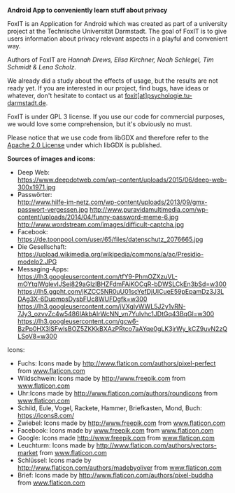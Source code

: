 **Android App to conveniently learn stuff about privacy**

FoxIT is an Application for Android which was created as part of a university project at the Technische Universität Darmstadt. The goal of FoxIT is to give users information about privacy relevant aspects in a playful and convenient way.

Authors of FoxIT are _Hannah Drews, Elisa Kirchner, Noah Schlegel, Tim Schmidt & Lena Scholz._

We already did a study about the effects of usage, but the results are not ready yet. If you are interested in our project, find bugs, have ideas or whatever, don't hesitate to contact us at [foxit[at]psychologie.tu-darmstadt.de](mailto:foxit@psychologie.tu-darmstad.de).

FoxIT is under GPL 3 license. If you use our code for commercial purposes, we would love some comprehension, but it's obviously no must. 

Please notice that we use code from libGDX and therefore refer to the [Apache 2.0 License](https://www.apache.org/licenses/LICENSE-2.0) under which libGDX is published.

__Sources of images and icons:__

- Deep Web:  
https://www.deepdotweb.com/wp-content/uploads/2015/06/deep-web-300x1971.jpg 
- Passwörter:  
http://www.hilfe-im-netz.com/wp-content/uploads/2013/09/gmx-passwort-vergessen.jpg 
http://www.puravidamultimedia.com/wp-content/uploads/2014/04/funny-password-meme-6.jpg 
http://www.wordstream.com/images/difficult-captcha.jpg 
- Facebook:  
https://de.toonpool.com/user/65/files/datenschutz_2076665.jpg 
- Die Gesellschaft:  
https://upload.wikimedia.org/wikipedia/commons/a/ac/Presidio-modelo2.JPG 
- Messaging-Apps:  
https://lh3.googleusercontent.com/tfY9-PhmOZXzuVL-mOYtqIWqlevIJSei829aGlzIBHZFdmFAiKOCqR-bDWSLCkEn3bSd=w300  
https://lh5.ggpht.com/jKZCC5NR0uU01scYefDjUICueE59pEpamDz3J3LDAg3X-6DupmpsDysbFUc8WUFDgfk=w300  
https://lh3.googleusercontent.com/jVXglyWWL5J2y1vRN-7Jy3_ozvvZc4w5486IAkbAIrWcNN_vn7YuIvhc1JDtGq43BqGl=w300  
https://lh3.googleusercontent.com/gcw6-BzPp0HX3lSFwlsBOZ5ZKKkBXAzPRtco7aAYqe0gLK3jrWy_kCZ9uvN2zQLSoV8=w300  

Icons:  
- Fuchs: Icons made by http://www.flaticon.com/authors/pixel-perfect from www.flaticon.com 
- Wildschwein: Icons made by http://www.freepik.com from www.flaticon.com 
- Uhr:Icons made by http://www.flaticon.com/authors/roundicons from www.flaticon.com 
- Schild, Eule, Vogel, Rackete, Hammer, Briefkasten, Mond, Buch: https://icons8.com/ 
- Zwiebel: Icons made by http://www.freepik.com from www.flaticon.com 
- Facebook: Icons made by www.freepik.com from www.flaticon.com 
- Google: Icons made http://www.freepik.com from www.flaticon.com 
- Leuchturm: Icons made by http://www.flaticon.com/authors/vectors-market from www.flaticon.com 
- Schlüssel: Icons made by http://www.flaticon.com/authors/madebyoliver from www.flaticon.com 
- Brief: Icons made by http://www.flaticon.com/authors/pixel-buddha from www.flaticon.com

